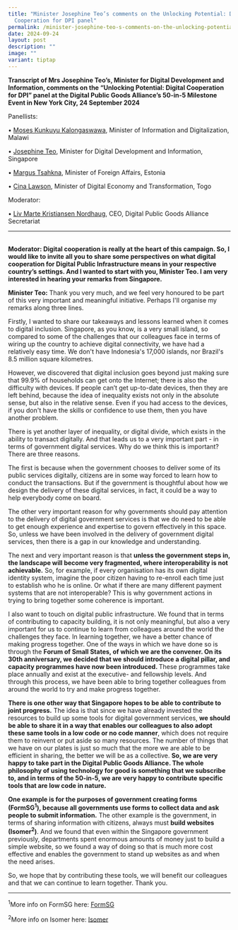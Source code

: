 ```yaml
---
title: "Minister Josephine Teo’s comments on the Unlocking Potential: Digital
  Cooperation for DPI panel"
permalink: /minister-josephine-teo-s-comments-on-the-unlocking-potential-digital-cooperation-for-dpi-panel/
date: 2024-09-24
layout: post
description: ""
image: ""
variant: tiptap
---
```

<p><strong>Transcript of Mrs Josephine Teo’s, Minister for Digital Development and Information, comments on the “Unlocking Potential: Digital Cooperation for DPI” panel at the Digital Public Goods Alliance’s 50-in-5 Milestone Event in New York City, 24 September 2024</strong>
</p>
<p>Panellists:</p>
<p>• <u>Moses Kunkuyu Kalongaswawa</u>, Minister of Information and Digitalization,
Malawi</p>
<p>• <u>Josephine Teo</u>, Minister for Digital Development and Information,
Singapore</p>
<p>• <u>Margus Tsahkna</u>, Minister of Foreign Affairs, Estonia</p>
<p>• <u>Cina Lawson</u>, Minister of Digital Economy and Transformation, Togo</p>
<p>Moderator:</p>
<p>• <u>Liv Marte Kristiansen Nordhaug</u>, CEO, Digital Public Goods Alliance
Secretariat</p>
<hr>
<p>
<br><strong>Moderator: Digital cooperation is really at the heart of this campaign. So, I would like to invite all you to share some perspectives on what digital cooperation for Digital Public Infrastructure means in your respective country’s settings. And I wanted to start with you, Minister Teo. I am very interested in hearing your remarks from Singapore.</strong>
</p>
<p><strong>Minister Teo:</strong> Thank you very much, and we feel very honoured
to be part of this very important and meaningful initiative. Perhaps I'll
organise my remarks along three lines.</p>
<p>Firstly, I wanted to share our takeaways and lessons learned when it comes
to digital inclusion. Singapore, as you know, is a very small island, so
compared to some of the challenges that our colleagues face in terms of
wiring up the country to achieve digital connectivity, we have had a relatively
easy time. We don't have Indonesia's 17,000 islands, nor Brazil's 8.5 million
square kilometres.</p>
<p>However, we discovered that digital inclusion goes beyond just making
sure that 99.9% of households can get onto the Internet; there is also
the difficulty with devices. If people can’t get up-to-date devices, then
they are left behind, because the idea of inequality exists not only in
the absolute sense, but also in the relative sense. Even if you had access
to the devices, if you don't have the skills or confidence to use them,
then you have another problem.</p>
<p>There is yet another layer of inequality, or digital divide, which exists
in the ability to transact digitally. And that leads us to a very important
part - in terms of government digital services. Why do we think this is
important? There are three reasons.</p>
<p>The first is because when the government chooses to deliver some of its
public services digitally, citizens are in some way forced to learn how
to conduct the transactions. But if the government is thoughtful about
how we design the delivery of these digital services, in fact, it could
be a way to help everybody come on board.</p>
<p>The other very important reason for why governments should pay attention
to the delivery of digital government services is that we do need to be
able to get enough experience and expertise to govern effectively in this
space. So, unless we have been involved in the delivery of government digital
services, then there is a gap in our knowledge and understanding.</p>
<p>The next and very important reason is that <strong>unless the government steps in, the landscape will become very fragmented, where interoperability is not achievable.</strong> So,
for example, if every organisation has its own digital identity system,
imagine the poor citizen having to re-enroll each time just to establish
who he is online. Or what if there are many different payment systems that
are not interoperable? This is why government actions in trying to bring
together some coherence is important.</p>
<p>I also want to touch on digital public infrastructure. We found that in
terms of contributing to capacity building, it is not only meaningful,
but also a very important for us to continue to learn from colleagues around
the world the challenges they face. In learning together, we have a better
chance of making progress together. One of the ways in which we have done
so is through the <strong>Forum of Small States, of which we are the convener. On its 30th anniversary, we decided that we should introduce a digital pillar, and capacity programmes have now been introduced. </strong>These
programmes take place annually and exist at the executive- and fellowship
levels. And through this process, we have been able to bring together colleagues
from around the world to try and make progress together.</p>
<p><strong>There is one other way that Singapore hopes to be able to contribute to joint progress.</strong> The
idea is that since we have already invested the resources to build up some
tools for digital government services, <strong>we should be able to share it in a way that enables our colleagues to also adopt these same tools in a low code or no code manner</strong>,
which does not require them to reinvent or put aside so many resources.
The number of things that we have on our plates is just so much that the
more we are able to be efficient in sharing, the better we will be as a
collective. <strong>So, we are very happy to take part in the Digital Public Goods Alliance. The whole philosophy of using technology for good is something that we subscribe to, and in terms of the 50-in-5, we are very happy to contribute specific tools that are low code in nature.</strong>
</p>
<p><strong>One example is for the purposes of government creating forms (FormSG<sup>1</sup>), because all governments use forms to collect data and ask people to submit information.</strong> The
other example is the government, in terms of sharing information with citizens,
always must <strong>build websites (Isomer<sup>2</sup>)</strong>. And we
found that even within the Singapore government previously, departments
spent enormous amounts of money just to build a simple website, so we found
a way of doing so that is much more cost effective and enables the government
to stand up websites as and when the need arises.</p>
<p>So, we hope that by contributing these tools, we will benefit our colleagues
and that we can continue to learn together. Thank you.</p>
<hr>
<p><sup>1</sup>More info on FormSG here: <a href="https://form.gov.sg" rel="noopener nofollow" target="_blank">FormSG</a>
</p>
<p><sup>2</sup>More info on Isomer here: <a href="https://www.isomer.gov.sg" rel="noopener nofollow" target="_blank">Isomer</a>
<br>
<br>
</p>